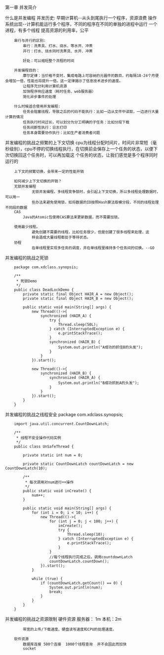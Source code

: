 第一章 并发简介

什么是并发编程
		并发历史:
			早期计算机--从头到尾执行一个程序，资源浪费
			操作系统出现--计算机能运行多个程序，不同的程序在不同的单独的进程中运行
			一个进程，有多个线程
				提高资源的利用率，公平

		串行与并行的区别:
			串行：洗茶具、打水、烧水、等水开、冲茶
			并行：打水、烧水同时洗茶具、水开、冲茶

			好处：可以缩短整个流程的时间

		并发编程目的：
			摩尔定律：当价格不变时，集成电路上可容纳的元器件的数目，约每隔18-24个月便会增加一倍，性能也将提升一倍。这一定律揭示了信息技术进步的速度。
			让程序充分利用计算机资源
			加快程序响应速度（耗时任务、web服务器）
			简化异步事件的处理

		什么时候适合使用并发编程:
			任务会阻塞线程，导致之后的代码不能执行：比如一边从文件中读取，一边进行大量计算的情况
			任务执行时间过长，可以划分为分工明确的子任务：比如分段下载
			任务间断性执行：日志打印
			任务本身需要协作执行：比如生产者消费者问题


并发编程的挑战之频繁的上下文切换
		cpu为线程分配时间片，时间片非常短（毫秒级别），cpu不停的切换线程执行，在切换前会保存上一个任务的状态，以便下次切换回这个任务时，可以再加载这	个任务的状态，让我们感觉是多个程序同时运行的

		上下文的频繁切换，会带来一定的性能开销

		如何减少上下文切换的开销？
		无锁并发编程
				无锁并发编程。多线程竞争锁时，会引起上下文切换，所以多线程处理数据时，可以用一
				些办法来避免使用锁，如将数据的ID按照Hash算法取模分段，不同的线程处理不同段的数据
		CAS
			Java的Atomic包使用CAS算法来更新数据，而不需要加锁。

		使用最少线程。
				避免创建不需要的线程，比如任务很少，但是创建了很多线程来处理，这
				样会造成大量线程都处于等待状态。
		协程
				在单线程里实现多任务的调度，并在单线程里维持多个任务间的切换。--GO


并发编程的挑战之死锁

		package com.xdclass.synopsis;

		/**
		 * 死锁Demo
		 */
		public class DeadLockDemo {
		    private static final Object HAIR_A = new Object();
		    private static final Object HAIR_B = new Object();

		    public static void main(String[] args) {
		        new Thread(()->{
		            synchronized (HAIR_A) {
		                try {
		                    Thread.sleep(50L);
		                } catch (InterruptedException e) {
		                    e.printStackTrace();
		                }
		                synchronized (HAIR_B) {
		                    System.out.println("A成功的抓住B的头发");
		                }
		            }
		        }).start();

		        new Thread(()->{
		            synchronized (HAIR_B) {
		                synchronized (HAIR_A) {
		                    System.out.println("B成功抓到A的头发");
		                }
		            }
		        }).start();
		    }
		}



并发编程的挑战之线程安全
		package com.xdclass.synopsis;

		import java.util.concurrent.CountDownLatch;

		/**
		 * 线程不安全操作代码实例
		 */
		public class UnSafeThread {

		    private static int num = 0;

		    private static CountDownLatch countDownLatch = new CountDownLatch(10);

		    /**
		     * 每次调用对num进行++操作
		     */
		    public static void inCreate() {
		        num++;
		    }

		    public static void main(String[] args) {
		        for (int i = 0; i < 10; i++) {
		            new Thread(()->{
		                for (int j = 0; j < 100; j++) {
		                    inCreate();
		                    try {
		                        Thread.sleep(10);
		                    } catch (InterruptedException e) {
		                        e.printStackTrace();
		                    }
		                }
		                //每个线程执行完成之后，调用countdownLatch
		                countDownLatch.countDown();
		            }).start();
		        }

		        while (true) {
		            if (countDownLatch.getCount() == 0) {
		                System.out.println(num);
		                break;
		            }
		        }
		    }
		}


并发编程的挑战之资源限制
		硬件资源
			服务器： 1m
			本机：2m

			带宽的上传/下载速度、硬盘读写速度和CPU的处理速度。

		软件资源
			数据库连接 500个连接  1000个线程查询  并不会因此而加快
			socket
